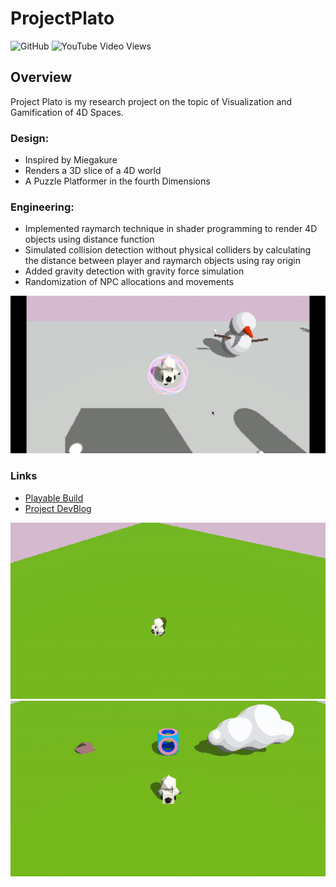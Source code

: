# ProjectPlato
![GitHub](https://img.shields.io/github/license/Floneyyang/ProjectPlato) 
![YouTube Video Views](https://img.shields.io/youtube/views/KTlJC1Ch5_8?style=social)

## Overview
Project Plato is my research project on the topic of Visualization and Gamification of 4D Spaces. 

### Design:
- Inspired by Miegakure
- Renders a 3D slice of a 4D world
- A Puzzle Platformer in the fourth Dimensions

### Engineering:
- Implemented raymarch technique in shader programming to render 4D objects using distance function
- Simulated collision detection without physical colliders by calculating the distance between player and raymarch objects using ray origin
- Added gravity detection with gravity force simulation
- Randomization of NPC allocations and movements


![](/Project_Plato/Images/ProjectPlato.gif)

### Links
- [Playable Build](https://floney.itch.io/project-plato)
- [Project DevBlog](https://www.floneyyang.com/blog) 

![](/Project_Plato/Images/Shape.gif)
![](/Project_Plato/Images/CollisionAfter.gif)




